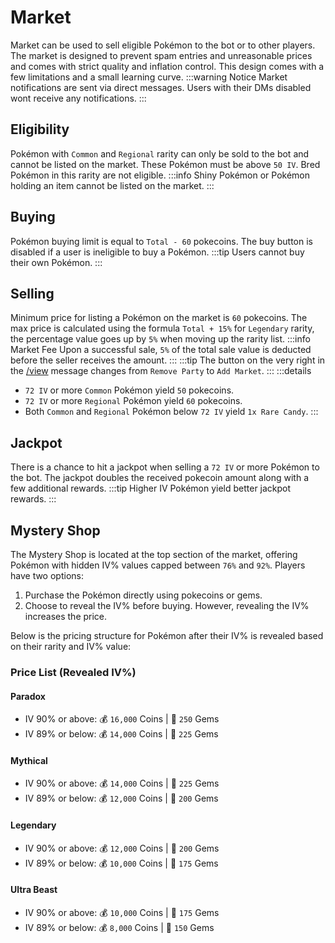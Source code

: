 # Market

Market can be used to sell eligible Pokémon to the bot or to other players. The market is designed to prevent spam entries and unreasonable prices and comes with strict quality and inflation control. This design comes with a few limitations and a small learning curve.
:::warning Notice
Market notifications are sent via direct messages. Users with their DMs disabled wont receive any notifications.
:::

## Eligibility

Pokémon with `Common` and `Regional` rarity can only be sold to the bot and cannot be listed on the market. These Pokémon must be above `50 IV`. Bred Pokémon in this rarity are not eligible.
:::info
Shiny Pokémon or Pokémon holding an item cannot be listed on the market.
:::

## Buying

Pokémon buying limit is equal to `Total - 60` pokecoins. The buy button is disabled if a user is ineligible to buy a Pokémon.
:::tip
Users cannot buy their own Pokémon.
:::

## Selling

Minimum price for listing a Pokémon on the market is `60` pokecoins. The max price is calculated using the formula `Total + 15%` for `Legendary` rarity, the percentage value goes up by `5%` when moving up the rarity list.
:::info Market Fee
Upon a successful sale, `5%` of the total sale value is deducted before the seller receives the amount.
:::
:::tip
The button on the very right in the [/view](./view.html) message changes from `Remove Party` to `Add Market`.
:::
:::details
- `72 IV` or more `Common` Pokémon yield `50` pokecoins.
- `72 IV` or more `Regional` Pokémon yield `60` pokecoins.
- Both `Common` and `Regional` Pokémon below `72 IV` yield `1x Rare Candy`.
:::

## Jackpot

There is a chance to hit a jackpot when selling a `72 IV` or more Pokémon to the bot. The jackpot doubles the received pokecoin amount along with a few additional rewards.
:::tip
Higher IV Pokémon yield better jackpot rewards.
:::

## Mystery Shop

The Mystery Shop is located at the top section of the market, offering Pokémon with hidden IV% values capped between `76%` and `92%`. Players have two options:

1. Purchase the Pokémon directly using pokecoins or gems.
2. Choose to reveal the IV% before buying. However, revealing the IV% increases the price.

Below is the pricing structure for Pokémon after their IV% is revealed based on their rarity and IV% value:

### Price List (Revealed IV%)

#### Paradox
- IV 90% or above: 💰 `16,000` Coins | 💎 `250` Gems  
- IV 89% or below: 💰 `14,000` Coins | 💎 `225` Gems  

#### Mythical
- IV 90% or above: 💰 `14,000` Coins | 💎 `225` Gems  
- IV 89% or below: 💰 `12,000` Coins | 💎 `200` Gems  

#### Legendary
- IV 90% or above: 💰 `12,000` Coins | 💎 `200` Gems  
- IV 89% or below: 💰 `10,000` Coins | 💎 `175` Gems  

#### Ultra Beast
- IV 90% or above: 💰 `10,000` Coins | 💎 `175` Gems  
- IV 89% or below: 💰 `8,000` Coins | 💎 `150` Gems  